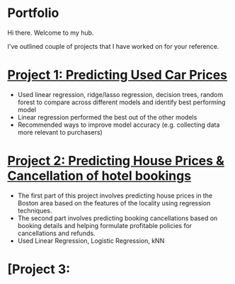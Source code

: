 # Portfolio
Hi there. Welcome to my hub.

I've outlined couple of projects that I have worked on for your reference. 

# [Project 1: Predicting Used Car Prices]()
* Used linear regression, ridge/lasso regression, decision trees, random forest to compare across different models and identify best performing model
* Linear regression performed the best out of the other models
* Recommended ways to improve model accuracy (e.g. collecting data more relevant to purchasers)

# [Project 2: Predicting House Prices & Cancellation of hotel bookings](https://github.com/arakibit/portfolio/tree/main/Data%20Science/Projects/Predicting_Boston_house_prices_%26_predicting_cancellation_of_hotel_bookings)
* The first part of this project involves predicting house prices in the Boston area based on the features of the locality using regression techniques. 
* The second part involves predicting booking cancellations based on booking details and helping formulate profitable policies for cancellations and refunds.
* Used Linear Regression, Logistic Regression, kNN

# [Project 3: 
